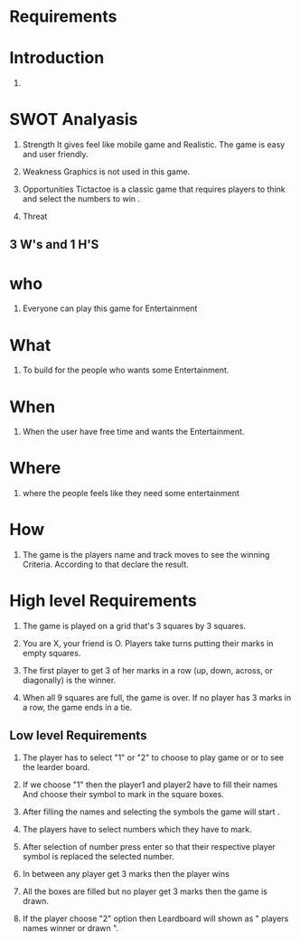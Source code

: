# Requirements 

# Introduction
1. 
# SWOT Analyasis
1. Strength
   It gives feel like mobile game and Realistic. 
   The game is easy and user friendly.

2. Weakness
    Graphics is not used in this game.

3. Opportunities
   Tictactoe is a classic game that requires players to think and select the numbers to win .

4. Threat 


## 3 W's and 1 H'S
# who 
1. Everyone can play this game for Entertainment
# What
1. To build for the people who wants some Entertainment.
# When
1. When the user have free time and wants the Entertainment.
# Where
1. where the people feels like they need some entertainment
# How
1. The game is the players name and track moves to see the winning Criteria. According to that declare the result.


# High level Requirements
1. The game is played on a grid that's 3 squares by 3 squares.

2. You are X, your friend is O. Players take turns putting their marks in empty squares.

3. The first player to get 3 of her marks in a row (up, down, across, or diagonally) is the winner.

4. When all 9 squares are full, the game is over. If no player has 3 marks in a row, the game ends in a tie.
  

## Low level Requirements
 1. The player has to select "1" or "2" to choose to play game or or to see the learder board.

 2. If we choose "1" then the player1 and player2 have to fill their names And choose their symbol to mark in the square boxes.

 3. After filling the names and selecting the symbols the game will start . 

 4. The players have to select numbers which they have to mark.

 5. After selection of number press enter so that their respective player symbol is replaced the selected number.

 6. In between any player get 3 marks then the player wins 

 7. All the boxes are filled but no player get 3 marks then the game is drawn.

 8. If the player choose "2" option then Leardboard will shown as " players names winner or drawn ".  


